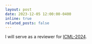 ```yaml
---
layout: post
date: 2023-12-05 12:00:00-0400
inline: true
related_posts: false
---
```


I will serve as a reviewer for <a href="https://icml.cc/Conferences/2024" target="_blank">ICML-2024</a>.
